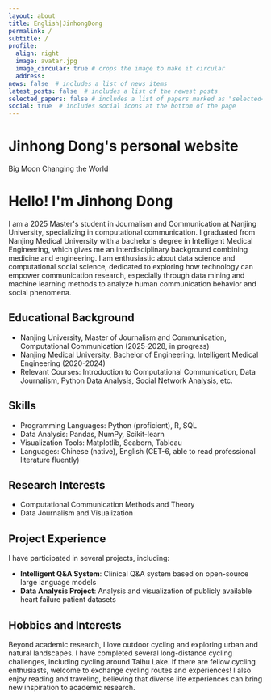 ```yaml
---
layout: about
title: English|JinhongDong
permalink: /
subtitle: /
profile:
  align: right
  image: avatar.jpg
  image_circular: true # crops the image to make it circular
  address: 
news: false  # includes a list of news items
latest_posts: false  # includes a list of the newest posts
selected_papers: false # includes a list of papers marked as "selected={true}"
social: true  # includes social icons at the bottom of the page
---
```


# Jinhong Dong's personal website

Big Moon Changing the World

# Hello! I'm Jinhong Dong

I am a 2025 Master's student in Journalism and Communication at Nanjing University, specializing in computational communication. I graduated from Nanjing Medical University with a bachelor's degree in Intelligent Medical Engineering, which gives me an interdisciplinary background combining medicine and engineering. I am enthusiastic about data science and computational social science, dedicated to exploring how technology can empower communication research, especially through data mining and machine learning methods to analyze human communication behavior and social phenomena.

## Educational Background

- Nanjing University, Master of Journalism and Communication, Computational Communication (2025-2028, in progress)
- Nanjing Medical University, Bachelor of Engineering, Intelligent Medical Engineering (2020-2024)
- Relevant Courses: Introduction to Computational Communication, Data Journalism, Python Data Analysis, Social Network Analysis, etc.

## Skills

- Programming Languages: Python (proficient), R, SQL
- Data Analysis: Pandas, NumPy, Scikit-learn
- Visualization Tools: Matplotlib, Seaborn, Tableau
- Languages: Chinese (native), English (CET-6, able to read professional literature fluently)

## Research Interests

- Computational Communication Methods and Theory
- Data Journalism and Visualization

## Project Experience

I have participated in several projects, including:

- **Intelligent Q&A System**: Clinical Q&A system based on open-source large language models
- **Data Analysis Project**: Analysis and visualization of publicly available heart failure patient datasets

## Hobbies and Interests

Beyond academic research, I love outdoor cycling and exploring urban and natural landscapes. I have completed several long-distance cycling challenges, including cycling around Taihu Lake. If there are fellow cycling enthusiasts, welcome to exchange cycling routes and experiences! I also enjoy reading and traveling, believing that diverse life experiences can bring new inspiration to academic research.

<!--
<img src="https://user-images.githubusercontent.com/543384/178952701-6e595809-3059-41d4-9d88-356a9b339445.png" align = "middle" width = "800px">
-->

<!--
<br>

<a href="https://github.com/JinhongDong/JinhongDong.github.io/edit/master/_pages/about.md">
 <img src="https://user-images.githubusercontent.com/543384/192227995-fdb3a693-2f68-4dc4-b9bd-06053066322f.png" width = "800" align="middle" />
</a>

<br>
-->
